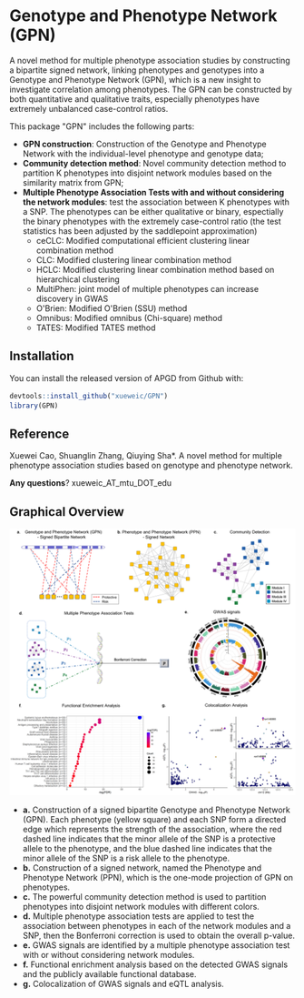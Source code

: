 # Genotype and Phenotype Network (GPN)

A novel method for multiple phenotype association studies by constructing a bipartite signed network, linking phenotypes and genotypes into a Genotype and Phenotype Network (GPN), which is a new insight to investigate correlation among phenotypes. The GPN can be constructed by both quantitative and qualitative traits, especially phenotypes have extremely unbalanced case-control ratios.

This package "GPN" includes the following parts:

- **GPN construction**: Construction of the Genotype and Phenotype Network with the individual-level phenotype and genotype data;
- **Community detection method**: Novel community detection method to partition K phenotypes into disjoint network modules based on the similarity matrix from GPN;
- **Multiple Phenotype Association Tests with and without considering the network modules**: test the association between K phenotypes with a SNP. The phenotypes can be either qualitative or binary, espectially the binary phenotypes with the extremely case-control ratio (the test statistics has been adjusted by the saddlepoint approximation)
  - ceCLC: Modified computational efficient clustering linear combination method
  - CLC: Modified clustering linear combination method
  - HCLC: Modified clustering linear combination method based on hierarchical clustering
  - MultiPhen: joint model of multiple phenotypes can increase discovery in GWAS
  - O'Brien: Modified O'Brien (SSU) method
  - Omnibus: Modified omnibus (Chi-square) method
  - TATES: Modified TATES method


## Installation

You can install the released version of APGD from Github with:

``` r
devtools::install_github("xueweic/GPN")
library(GPN)
```

## Reference
Xuewei Cao, Shuanglin Zhang, Qiuying Sha*. A novel method for multiple phenotype association studies based on genotype and phenotype network.

**Any questions**? xueweic_AT_mtu_DOT_edu


## Graphical Overview

<p align="center">
  <img src="Figure/Figure1 copy.png" width="1000">
</p>

- **a.** Construction of a signed bipartite Genotype and Phenotype Network (GPN). Each phenotype (yellow square) and each SNP form a directed edge which represents the strength of the association, where the red dashed line indicates that the minor allele of the SNP is a protective allele to the phenotype, and the blue dashed line indicates that the minor allele of the SNP is a risk allele to the phenotype.
- **b.** Construction of a signed network, named the Phenotype and Phenotype Network (PPN), which is the one-mode projection of GPN on phenotypes. 
- **c.** The powerful community detection method is used to partition phenotypes into disjoint network modules with different colors. 
- **d.** Multiple phenotype association tests are applied to test the association between phenotypes in each of the network modules and a SNP, then the Bonferroni correction is used to obtain the overall p-value.  
- **e.** GWAS signals are identified by a multiple phenotype association test with or without considering network modules.
- **f.** Functional enrichment analysis based on the detected GWAS signals and the publicly available functional database. 
- **g.** Colocalization of GWAS signals and eQTL analysis.





